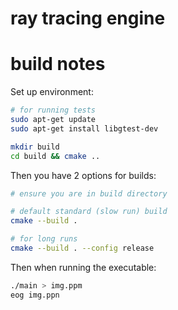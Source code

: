 # ray tracing engine


# build notes
Set up environment:
```sh
# for running tests
sudo apt-get update
sudo apt-get install libgtest-dev

mkdir build
cd build && cmake ..
```
Then you have 2 options for builds:
```sh
# ensure you are in build directory

# default standard (slow run) build
cmake --build .

# for long runs
cmake --build . --config release
```
Then when running the executable:
```sh
./main > img.ppm
eog img.ppn
```